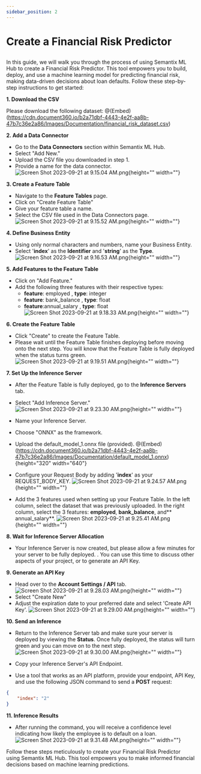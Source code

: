 ```yaml
---
sidebar_position: 2
---
```


# Create a Financial Risk Predictor
## 
In this guide, we will walk you through the process of using Semantix ML Hub to create a Financial Risk Predictor. This tool empowers you to build, deploy, and use a machine learning model for predicting financial risk, making data-driven decisions about loan defaults. Follow these step-by-step instructions to get started:

**1. Download the CSV**

Please download the following dataset: 
@(Embed)(https://cdn.document360.io/b2a71dbf-4443-4e2f-aa8b-47b7c36e2a86/Images/Documentation/financial_risk_dataset.csv)

**2. Add a Data Connector**

- Go to the **Data Connectors** section within Semantix ML Hub.
- Select "Add New."
- Upload the CSV file you downloaded in step 1.
- Provide a name for the data connector.
![Screen Shot 2023-09-21 at 9.15.04 AM.png](https://cdn.document360.io/b2a71dbf-4443-4e2f-aa8b-47b7c36e2a86/Images/Documentation/Screen%20Shot%202023-09-21%20at%209.15.04%20AM.png){height="" width=""}

**3. Create a Feature Table**

- Navigate to the **Feature Tables** page.
- Click on "Create Feature Table"
- Give your feature table a name.
- Select the CSV file used in the Data Connectors page.
![Screen Shot 2023-09-21 at 9.15.52 AM.png](https://cdn.document360.io/b2a71dbf-4443-4e2f-aa8b-47b7c36e2a86/Images/Documentation/Screen%20Shot%202023-09-21%20at%209.15.52%20AM.png){height="" width=""}

**4. Define Business Entity**

- Using only normal characters and numbers, name your Business Entity.
- Select '**index**' as the **Identifier** and  '**string**' as the **Type**.
![Screen Shot 2023-09-21 at 9.16.53 AM.png](https://cdn.document360.io/b2a71dbf-4443-4e2f-aa8b-47b7c36e2a86/Images/Documentation/Screen%20Shot%202023-09-21%20at%209.16.53%20AM.png){height="" width=""}

**5. Add Features to the Feature Table**

- Click on "Add Feature."
- Add the following three features with their respective types:
  - **feature**: employed ,      **type**: integer
  - **feature**: bank_balance , **type**: float
  - **feature**:annual_salary , **type**: float
![Screen Shot 2023-09-21 at 9.18.33 AM.png](https://cdn.document360.io/b2a71dbf-4443-4e2f-aa8b-47b7c36e2a86/Images/Documentation/Screen%20Shot%202023-09-21%20at%209.18.33%20AM.png){height="" width=""}

**6. Create the Feature Table**

- Click "Create" to create the Feature Table.
- Please wait until the Feature Table finishes deploying before moving onto the next step. You will know that the Feature Table is fully deployed when the status turns green.
![Screen Shot 2023-09-21 at 9.19.51 AM.png](https://cdn.document360.io/b2a71dbf-4443-4e2f-aa8b-47b7c36e2a86/Images/Documentation/Screen%20Shot%202023-09-21%20at%209.19.51%20AM.png){height="" width=""}

**7. Set Up the Inference Server**

- After the Feature Table is fully deployed, go to the **Inference Servers** tab.
- Select "Add Inference Server."
![Screen Shot 2023-09-21 at 9.23.30 AM.png](https://cdn.document360.io/b2a71dbf-4443-4e2f-aa8b-47b7c36e2a86/Images/Documentation/Screen%20Shot%202023-09-21%20at%209.23.30%20AM.png){height="" width=""}

- Name your Inference Server.
- Choose "ONNX" as the framework.
- Upload the default_model_1.onnx file (provided).
@(Embed)(https://cdn.document360.io/b2a71dbf-4443-4e2f-aa8b-47b7c36e2a86/Images/Documentation/default_model_1.onnx){height="320" width="640"}
- Configure your Request Body by adding '**index**' as your REQUEST_BODY_KEY.
![Screen Shot 2023-09-21 at 9.24.57 AM.png](https://cdn.document360.io/b2a71dbf-4443-4e2f-aa8b-47b7c36e2a86/Images/Documentation/Screen%20Shot%202023-09-21%20at%209.24.57%20AM.png){height="" width=""}

- Add the 3 features used when setting up your Feature Table. In the left column, select the dataset that was previously uploaded. In the right column, select the 3 features: **employed**, **bank_balance**, and** annual_salary**.
![Screen Shot 2023-09-21 at 9.25.41 AM.png](https://cdn.document360.io/b2a71dbf-4443-4e2f-aa8b-47b7c36e2a86/Images/Documentation/Screen%20Shot%202023-09-21%20at%209.25.41%20AM.png){height="" width=""}

**8. Wait for Inference Server Allocation**

- Your Inference Server is now created, but please allow a few minutes for your server to be fully deployed. . You can use this time to discuss other aspects of your project, or to generate an API Key.

**9. Generate an API Key**

- Head over to the **Account Settings / API** tab.
![Screen Shot 2023-09-21 at 9.28.03 AM.png](https://cdn.document360.io/b2a71dbf-4443-4e2f-aa8b-47b7c36e2a86/Images/Documentation/Screen%20Shot%202023-09-21%20at%209.28.03%20AM.png){height="" width=""}
- Select "Create New"
- Adjust the expiration date to your preferred date and select 'Create API Key'.
![Screen Shot 2023-09-21 at 9.29.00 AM.png](https://cdn.document360.io/b2a71dbf-4443-4e2f-aa8b-47b7c36e2a86/Images/Documentation/Screen%20Shot%202023-09-21%20at%209.29.00%20AM.png){height="" width=""}

**10. Send an Inference**

- Return to the Inference Server tab and make sure your server is deployed by viewing the **Status**. Once fully deployed, the status will turn green and you can move on to the next step.
![Screen Shot 2023-09-21 at 9.30.00 AM.png](https://cdn.document360.io/b2a71dbf-4443-4e2f-aa8b-47b7c36e2a86/Images/Documentation/Screen%20Shot%202023-09-21%20at%209.30.00%20AM.png){height="" width=""}

- Copy your Inference Server's API Endpoint.
- Use a tool that works as an API platform, provide your endpoint, API Key, and use the following JSON command to send a **POST** request:

```json
{
    "index": "2"
}
```

**11. Inference Results**

- After running the command, you will receive a confidence level indicating how likely the employee is to default on a loan.
![Screen Shot 2023-09-21 at 9.31.48 AM.png](https://cdn.document360.io/b2a71dbf-4443-4e2f-aa8b-47b7c36e2a86/Images/Documentation/Screen%20Shot%202023-09-21%20at%209.31.48%20AM.png){height="" width=""}

Follow these steps meticulously to create your Financial Risk Predictor using Semantix ML Hub. This tool empowers you to make informed financial decisions based on machine learning predictions.